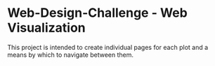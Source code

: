 # Web-Design-Challenge - Web Visualization

This project is intended to create individual pages for each plot and a means by which to navigate between them. 
